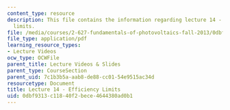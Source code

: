 ```yaml
---
content_type: resource
description: This file contains the information regarding lecture 14 - efficiency
  limits.
file: /media/courses/2-627-fundamentals-of-photovoltaics-fall-2013/0dbf9313c11840f2bece4644380ad0b1_MIT2_627F13_lec14.pdf
file_type: application/pdf
learning_resource_types:
- Lecture Videos
ocw_type: OCWFile
parent_title: Lecture Videos & Slides
parent_type: CourseSection
parent_uid: 7c1b3b5a-aab8-de88-cc01-54e9515ac34d
resourcetype: Document
title: Lecture 14 - Efficiency Limits
uid: 0dbf9313-c118-40f2-bece-4644380ad0b1
---
```

